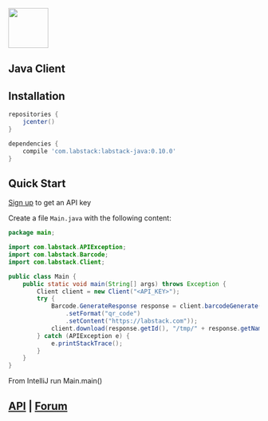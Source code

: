<a href="https://labstack.com"><img height="80" src="https://cdn.labstack.com/images/labstack-logo.svg"></a>

## Java Client

## Installation

```groovy
repositories {
    jcenter()
}

dependencies {
    compile 'com.labstack:labstack-java:0.10.0'
}
```

## Quick Start

[Sign up](https://labstack.com/signup) to get an API key

Create a file `Main.java` with the following content:

```java
package main;

import com.labstack.APIException;
import com.labstack.Barcode;
import com.labstack.Client;

public class Main {
    public static void main(String[] args) throws Exception {
        Client client = new Client("<API_KEY>");
        try {
            Barcode.GenerateResponse response = client.barcodeGenerate(new Barcode.GenerateRequest()
                .setFormat("qr_code")
                .setContent("https://labstack.com"));
            client.download(response.getId(), "/tmp/" + response.getName());
        } catch (APIException e) {
            e.printStackTrace();
        }
    }
}
```

From IntelliJ run Main.main()

## [API](https://labstack.com/api) | [Forum](https://forum.labstack.com)
